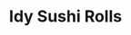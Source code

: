 ---
layout: place
title: "Idy Sushi Rolls"
permalink: /california/idyllwild-pine-cove/idy-sushi-rolls.html
stateAbbr: CA
stateName: California
cityName: Idyllwild-Pine Cove
seo:
  name: "Idy Sushi Rolls"
  type: Restaurant
  links: null
description: "Idy Sushi Rolls serves delicious sushi in Idyllwild-Pine Cove, California. Try fresh Japanese dishes for a great dining experience. Available for takeout, lunch, and dinner."
place_id: ChIJQ_ixG8YT24AReYAQe_tJdY8
photos:
  - name: >-
      places/ChIJQ_ixG8YT24AReYAQe_tJdY8/photos/AeeoHcLsf9OR8229kNtV-7zljmzfTgJdR0pWtQBcZgeLYjsDmttX901V4cppzjwvO7NsLlYoHm3v2U_hi6_wrBP6nDhktp0M393jqe8Yua8t8m5fMH9iL8aAwGxMb6O7J-SnlolSyKK65UxWhYaFaAWusiuOrkI9hpikNjggWNU3bTgTyqGRZZxQAFFYAjPhv9JoAVGh0QJ5I5cb758rViPB4A_55Foa18mGB35gXAPPqfBEFCSgGr_jg6yTX0foYA7NrYzS95V98hle61i2kf3lp2u-tVhgyyS0on3t8CQOaO9qaKzDyYemNafvz9LyijdNMB1KW31J1zfxVU63jIzCtMjZOdrgxO2YbHYvT-YpnmpnAbbBeYV5Lebd_XHweyGC077bKK41l1mqFmH3Wlqn4Vh8lRGRQ1VhaEzZxWmEJR2cYa0w
    widthPx: 3024
    heightPx: 4032
    authorAttributions:
      - displayName: Lorenzo Warfel
        uri: https://maps.google.com/maps/contrib/100899904439617888603
        photoUri: >-
          https://lh3.googleusercontent.com/a-/ALV-UjWOzJooC_lctzoJnqTz4I44Zd1E4QeLBtKk1WCkzuJHIMBDwi08lw=s100-p-k-no-mo
    flagContentUri: >-
      https://www.google.com/local/imagery/report/?cb_client=maps_api_places.places_api&image_key=!1e10!2sCIHM0ogKEICAgICL79CZ2QE&hl=en-US
    googleMapsUri: >-
      https://www.google.com/maps/place//data=!3m4!1e2!3m2!1sCIHM0ogKEICAgICL79CZ2QE!2e10!4m2!3m1!1s0x80db13c61bb1f843:0x8f7549fb7b108079
  - name: >-
      places/ChIJQ_ixG8YT24AReYAQe_tJdY8/photos/AeeoHcJGgNyObC7OwwwBlZoR23gxWSLFGsxY-HlhCthHha5DYzMKoJkZV7RcFPjRx_Lt2jmkYN6mdlSsTIkzCCPOa-8xhNWB3957_K1yow9dU7-lX5HFMJuF8GO0MhZ6h4gOGMxdEzuKz46U_7gjVXoNis4PX1VM1lmtwqRzJ0Vls58UE03CcZNgggNAkNkUFajat8ki_l5rFFSutGfHOrJO0YTfTImQ9OXeopDF781lYKdwgZbCWd0E7rEJK19nO6ycbly9IWqx77prtB3iREr8ZoS1fFtFStGaECdanpB3V5faIL7U-_KSfC1JmRkIP-xaMZX5K-XvPMgvYUPTkWume8cRHZKxUn9D1BfLudoSg0EgK7l2ymko-afRYK5WbHMB76GmqfR6wllXNhb7c02v9hoKbAY7A3_v1oKRqQECMU4egII
    widthPx: 3024
    heightPx: 4032
    authorAttributions:
      - displayName: K “Citizen K”
        uri: https://maps.google.com/maps/contrib/111186239508268389406
        photoUri: >-
          https://lh3.googleusercontent.com/a-/ALV-UjXCDVA1Blnob8fKP8HAhWBTriEDuJY1sXdWJ49Cs1jaYV4EAtJC=s100-p-k-no-mo
    flagContentUri: >-
      https://www.google.com/local/imagery/report/?cb_client=maps_api_places.places_api&image_key=!1e10!2sCIHM0ogKEICAgID9hufNnAE&hl=en-US
    googleMapsUri: >-
      https://www.google.com/maps/place//data=!3m4!1e2!3m2!1sCIHM0ogKEICAgID9hufNnAE!2e10!4m2!3m1!1s0x80db13c61bb1f843:0x8f7549fb7b108079
  - name: >-
      places/ChIJQ_ixG8YT24AReYAQe_tJdY8/photos/AeeoHcJQIuAdFPngi1FkQxAz3UEe5lJxyKCUIL3lttNSwsrXqIgeo5tWOoR_EdCXWOXcyrSJ16ZNU4iaYum8Cq-pDJDI8GoFAQ7POO2rW6nRmAkxs1ZPdsachc8ATfc9jV6KOaoTEuoTfNo8ZjLeaLfJAH5eESWOPn9hyLes47aSfPY5bj5XPjfzCFGA4SyCaX-c26rUcKWhwPmXUeaidnkXhZAdBRuIOoyEw7q8zP9anvAa47ne9BGaVQkWnyu7IVhPMKGKrgoadJ9oGqMF7azSOficQEqEwfBg99yy8ukdrWYIUYiXjH5wjVnnh-XvtlVfNPsI0aSy4E0TkaXOBMBSeU-_I7CqOg5ooUYXGaEU0PZBcjUjDN3TQMw9x0CDW44J4jYdeo9Kr4H7YGD_s6d_KFcEDgNLW55dKifkhlR62vw
    widthPx: 3024
    heightPx: 4032
    authorAttributions:
      - displayName: Lorenzo Warfel
        uri: https://maps.google.com/maps/contrib/100899904439617888603
        photoUri: >-
          https://lh3.googleusercontent.com/a-/ALV-UjWOzJooC_lctzoJnqTz4I44Zd1E4QeLBtKk1WCkzuJHIMBDwi08lw=s100-p-k-no-mo
    flagContentUri: >-
      https://www.google.com/local/imagery/report/?cb_client=maps_api_places.places_api&image_key=!1e10!2sCIHM0ogKEICAgICL79CZOQ&hl=en-US
    googleMapsUri: >-
      https://www.google.com/maps/place//data=!3m4!1e2!3m2!1sCIHM0ogKEICAgICL79CZOQ!2e10!4m2!3m1!1s0x80db13c61bb1f843:0x8f7549fb7b108079
  - name: >-
      places/ChIJQ_ixG8YT24AReYAQe_tJdY8/photos/AeeoHcKFBomOj07RK2MGJYrTTFh0TyaOS9DIunfcmfP--KRq39Xx1kLThL6ZAKfX_HOHU0Q7_YlS5FeJCjp04GNIG8WtYwq2jppxXbzU-ZjtoYt2pk-7fMKhQ9qf3iAi06WActfl6Xg3C_f0hwSv1RoJtBGx5LJ-wq3sMBQphiZaIRMkcyLhqU2fSdLjgHB4eYShyYKiNeiQUJvFfBDKPz0vrevhP0fSFu6v2oHdSpI_m59P88iuI_bofS5983CMwrZW2H4_nAoqQAMu0ie3VNGlvo5JxFt1KNR3i5U2O2i_2r7rZSiwXOpJ6bZPHf5nYjfsQZeKPsnt23G9HmXhCagMuBpgwDt0MhUZb7br-zmSkfFXXykZSiX_B1NUZZwfBZpChqNCeW_6CrGGvMAB-1ed46a8S9DT-Ks6jwjR7SpVyrXnD800
    widthPx: 4032
    heightPx: 3024
    authorAttributions:
      - displayName: K “Citizen K”
        uri: https://maps.google.com/maps/contrib/111186239508268389406
        photoUri: >-
          https://lh3.googleusercontent.com/a-/ALV-UjXCDVA1Blnob8fKP8HAhWBTriEDuJY1sXdWJ49Cs1jaYV4EAtJC=s100-p-k-no-mo
    flagContentUri: >-
      https://www.google.com/local/imagery/report/?cb_client=maps_api_places.places_api&image_key=!1e10!2sCIHM0ogKEICAgMCwoLuNqwE&hl=en-US
    googleMapsUri: >-
      https://www.google.com/maps/place//data=!3m4!1e2!3m2!1sCIHM0ogKEICAgMCwoLuNqwE!2e10!4m2!3m1!1s0x80db13c61bb1f843:0x8f7549fb7b108079
  - name: >-
      places/ChIJQ_ixG8YT24AReYAQe_tJdY8/photos/AeeoHcKaWzFMe6R1kMOxZLvo3KLmnuYDZ6pYO8kiyYp6GcKCVMpK9w0yvlk_ODgwvLRTB9sdCyja2M2KJ2q1tE39UlUAmumwQaPNFbsru30IONxraWSSKz90hF8l2JCTpD1nWnax05wRXl4A9JP5XV-6F6G0NYkNZI1RUicoquR3j6QSYfYOo1Y1YWpKaM7R2la_dZkHQ7YVPTjWVrd2WZ7KrBpgOg02pQqZ__6P7tpeBJtFXWnctjKicp7CU3Lddxch9Xi-KP0kl5A14ijx7s4yqsQG1WXAt9sEk7pNTM5P-RYBwDqJHo-fcUaSYuFLBfqnzizCt9xYvSUDCmonCchJ1tFpxEMqGuP6Gk2e_L3MrsIy71tKR66GIH3wLmo3rfnUPXScwVXdOGYTeiE1J92NXh1oai8OiWQbawZ25m23XGt18_s
    widthPx: 3391
    heightPx: 2543
    authorAttributions:
      - displayName: Aron Danburg
        uri: https://maps.google.com/maps/contrib/105634318251475662385
        photoUri: >-
          https://lh3.googleusercontent.com/a-/ALV-UjXNLnTs8RJpyYJ0BMZ64vRth5lsW4orwn72fMi5rr68AHopLgg=s100-p-k-no-mo
    flagContentUri: >-
      https://www.google.com/local/imagery/report/?cb_client=maps_api_places.places_api&image_key=!1e10!2sCIHM0ogKEICAgIDP0rSu3gE&hl=en-US
    googleMapsUri: >-
      https://www.google.com/maps/place//data=!3m4!1e2!3m2!1sCIHM0ogKEICAgIDP0rSu3gE!2e10!4m2!3m1!1s0x80db13c61bb1f843:0x8f7549fb7b108079
  - name: >-
      places/ChIJQ_ixG8YT24AReYAQe_tJdY8/photos/AeeoHcKgMnB67X91MR98p52Dsdy709bQr-7mY7q9ZmAKBz01_REvvNXTGXe3Omg5H7-jctgsxDIR-euzQGfJrwVUJeABqXCoA7SQQskzgUb3NpZaJ67ASLhASAEQLt2kCujEpiDM4ZTUQ9Cv6VlbIqJddbE38tiNnPB0VMabgBG9Qiea0L1uuLIEcNZseLpDc-ZS8o8bwlQfPhFeoR-lHUSFIqlJtZvR8IAG1FxTbp-mzbFzM-yboYSNUv5zjX93OHugxj65YLqqMJaj-oje3mss8EmT5nY0TyKRLyQuwMaFLDe2fO3R-a185mimza1gZBxivE6lt_00jVFQXMZv9foG9EL43pT_ChknAzhBUj6TvdxXRgUY7jgGmhJ9lsjcX9osdmHmHNyB2y_4DBWG9A4b3n-rqxRQBBSg6Wt8Uj0mC6QLrg
    widthPx: 4800
    heightPx: 3600
    authorAttributions:
      - displayName: Coffee G
        uri: https://maps.google.com/maps/contrib/109083530687386193415
        photoUri: >-
          https://lh3.googleusercontent.com/a-/ALV-UjW-u1mbfESpHp7siOArvJHJHXFAwDmfgzo2yx9_okDX8STHbyg3tw=s100-p-k-no-mo
    flagContentUri: >-
      https://www.google.com/local/imagery/report/?cb_client=maps_api_places.places_api&image_key=!1e10!2sCIHM0ogKEICAgIDauqGlag&hl=en-US
    googleMapsUri: >-
      https://www.google.com/maps/place//data=!3m4!1e2!3m2!1sCIHM0ogKEICAgIDauqGlag!2e10!4m2!3m1!1s0x80db13c61bb1f843:0x8f7549fb7b108079
  - name: >-
      places/ChIJQ_ixG8YT24AReYAQe_tJdY8/photos/AeeoHcLNRf4c_Sa31_8j0IydGPQGtWrNwbZMpeRQoNvtgIpJPbvN4TCjNBi_23fxRt01oMsrtCQwlOO-5h4PufUvWN_Ct8PIL2S7uKVpz7HmMbGkIiaSLs-OsVRKGJZxuv7p8ygooJY4xgFrlSc8uBsXWqzPOmE5hFPhxf5nPuvms15KskOngS4lvGmTaj-dlTZ0U0v-TsO8CytOg9SBTqBRmeIwFceLXd7a9dBcNTdg4aXIDAtYnYdgpjBEIoWQFnM2E46L8n2b46mNF39ouORtRsim28tUY_kVPPJEUSKneo9Dwi1XjnW2di8UADIOoGykCRF27d-pf1C9SqxH0QvgauptbkLtHxYKpALHGXkNpoVrQOlmaFLYXxSlsvRxzOJMdgP2xL8DFKHyh9MOAukDw-4OIqpOaOOJdkEbymCqFcw
    widthPx: 3024
    heightPx: 4032
    authorAttributions:
      - displayName: Lorenzo Warfel
        uri: https://maps.google.com/maps/contrib/100899904439617888603
        photoUri: >-
          https://lh3.googleusercontent.com/a-/ALV-UjWOzJooC_lctzoJnqTz4I44Zd1E4QeLBtKk1WCkzuJHIMBDwi08lw=s100-p-k-no-mo
    flagContentUri: >-
      https://www.google.com/local/imagery/report/?cb_client=maps_api_places.places_api&image_key=!1e10!2sCIHM0ogKEICAgICL79CZeQ&hl=en-US
    googleMapsUri: >-
      https://www.google.com/maps/place//data=!3m4!1e2!3m2!1sCIHM0ogKEICAgICL79CZeQ!2e10!4m2!3m1!1s0x80db13c61bb1f843:0x8f7549fb7b108079
  - name: >-
      places/ChIJQ_ixG8YT24AReYAQe_tJdY8/photos/AeeoHcLr6ovD_aGxuh6q2vqD5eyKHXyHxLFqYJpZliBqnFWkqYDodW1CZgVL1Vh5hER4t0n1wfxN-CjGMQxuh3I1mhJESdQs9jrY_Ut8p5Sy245N_1HsDGZEDQXWBGQMx-JQymIj6GWod6tsLu0LMzUBqrXORCnF3kICwQXl7Gn5DdqsofncLWbyaMs-H3nVmw8VmGxBzuV3pR-6OHm0WNbr75U01qqWz_osl_OuLp-Sr8rwbUO0YXv0o8rPj7G7-CiLHqXvdVZwnvDVJMb3wQYB36EFDxD3NMZKoe7YkPo9xDR9e_i3zPUNuCwgrw1qteQIAmpLk7SMn2upOqHDbwTSS0ZdwhvGuQgbj5a-FMOFJTK5eHrHXUOHwJaxf4uGDET5q6hYm-EFklT2IoKXRP6PDOjYdNmXw4HckgTO8egDDKD4gAVS
    widthPx: 3024
    heightPx: 4032
    authorAttributions:
      - displayName: David Adams
        uri: https://maps.google.com/maps/contrib/103839750639434727251
        photoUri: >-
          https://lh3.googleusercontent.com/a/ACg8ocLop_SMtmxUEnv-YMlebritU1Jk9vJpMdC_x5ER-D8msKYrdQ=s100-p-k-no-mo
    flagContentUri: >-
      https://www.google.com/local/imagery/report/?cb_client=maps_api_places.places_api&image_key=!1e10!2sCIHM0ogKEICAgIDe-Z2XqgE&hl=en-US
    googleMapsUri: >-
      https://www.google.com/maps/place//data=!3m4!1e2!3m2!1sCIHM0ogKEICAgIDe-Z2XqgE!2e10!4m2!3m1!1s0x80db13c61bb1f843:0x8f7549fb7b108079
  - name: >-
      places/ChIJQ_ixG8YT24AReYAQe_tJdY8/photos/AeeoHcK7Q28eprgGN0lmfdhoNr-CGpI83QuNto0Es6cg9YpNA4Ru7vXEcP-hfl2nmkcm69l_RcDx6DuYs57XoNq1FaJ3w-gs3XMVaAooAjX7pGH0X73BFchwZvFswS6K7Pzz0yJOoClmqs5Cn80lHWbsYGCwC4R4gllN1iFVSJm9TtHD0KCORgDqCAi9HlQAlLHjwFc-a7btoiJkQWa8Hn_eTbl4tw6SBTKeSTthsSC4nkVwJH_WTFcWKjSeOUeig5mtgxcpdDr2496qj-c4Pn0BnbVgqcoCvxzav27yMDfoQUfb_cCy6AIT6b5g7Sbjxuwu6MLzG8oWlSvskQQXuF4xYlws4CGXmoNEA2rn-tzMYFk9C4Cko8uAd4Fh3KYsgk0HwUDUCOAPzt_QX5rJj9PDcH_FERa-ATn56DR91OeraO5EdA
    widthPx: 2992
    heightPx: 2992
    authorAttributions:
      - displayName: Lin Mars
        uri: https://maps.google.com/maps/contrib/104606672930820403076
        photoUri: >-
          https://lh3.googleusercontent.com/a-/ALV-UjUzQj_Aq34TVGjGqaO7Gm5OEo3At2LZd9UAbmLyXWPK4RCRYSWV=s100-p-k-no-mo
    flagContentUri: >-
      https://www.google.com/local/imagery/report/?cb_client=maps_api_places.places_api&image_key=!1e10!2sCIHM0ogKEICAgIDhz_y3Aw&hl=en-US
    googleMapsUri: >-
      https://www.google.com/maps/place//data=!3m4!1e2!3m2!1sCIHM0ogKEICAgIDhz_y3Aw!2e10!4m2!3m1!1s0x80db13c61bb1f843:0x8f7549fb7b108079
  - name: >-
      places/ChIJQ_ixG8YT24AReYAQe_tJdY8/photos/AeeoHcIB4svWSsRi4f5dYcW6qzEKEUc2_2QBWGzEFiek6_meZEj3qSV_J8N9zMsHuFWBV7jr46hHDGn9-bfK1Gj171HEP7dqUFDe-wxafTZ4rAkfdDmxlaH3eqWcNDe4aQcoBGoEAihN-WMJ75kqKQikIy-y7JlIXE8p5iMLuDI_rTnzZefPjkN89eFeKBsYdKxLqJDu4wpdM5TWh1O0XhoAOLHeMjdkTrmn0lwcGLBf9f0bAzLPGJ9hge2VHvIMOVyWX_nTQIBlHIFuZGaGqJTfGPtB-DQVYhvWTmDGW5W-_xy4ltpzWyyoH5zkMKwY3FGgmx90ZIjtvZOSEeaI9M2gmVKGLfu1ATLKlmdNIJ0VT-g3j1J4Ls9EOLaa-ecsY0uIZNKA-656O8r5zq3yAL_QobUWTTWuJgfmU84-u4dDkODAnA
    widthPx: 4032
    heightPx: 3024
    authorAttributions:
      - displayName: Julio Acosta
        uri: https://maps.google.com/maps/contrib/114308297499504713415
        photoUri: >-
          https://lh3.googleusercontent.com/a-/ALV-UjWEN6SW68QyzF6veb_B-f1xSe4cFEHfGbKAMMfBeZ5sx1DVWxda=s100-p-k-no-mo
    flagContentUri: >-
      https://www.google.com/local/imagery/report/?cb_client=maps_api_places.places_api&image_key=!1e10!2sCIHM0ogKEICAgMCw0r24bw&hl=en-US
    googleMapsUri: >-
      https://www.google.com/maps/place//data=!3m4!1e2!3m2!1sCIHM0ogKEICAgMCw0r24bw!2e10!4m2!3m1!1s0x80db13c61bb1f843:0x8f7549fb7b108079
address: 25980 CA-243, Idyllwild-Pine Cove, CA 92549, USA
street: 25980 CA-243
city: Idyllwild-Pine Cove
state: CA
zip: '92549'
country: USA
neighborhood: null
latitude: '33.746271'
longitude: '-116.714514'
accessibility_options:
  wheelchairAccessibleParking: true
  wheelchairAccessibleEntrance: true
  wheelchairAccessibleRestroom: true
  wheelchairAccessibleSeating: true
business_status: OPERATIONAL
name: Idy Sushi Rolls
google_maps_links:
  directionsUri: >-
    https://www.google.com/maps/dir//''/data=!4m7!4m6!1m1!4e2!1m2!1m1!1s0x80db13c61bb1f843:0x8f7549fb7b108079!3e0
  placeUri: https://maps.google.com/?cid=10337249864149139577
  writeAReviewUri: >-
    https://www.google.com/maps/place//data=!4m3!3m2!1s0x80db13c61bb1f843:0x8f7549fb7b108079!12e1
  reviewsUri: >-
    https://www.google.com/maps/place//data=!4m4!3m3!1s0x80db13c61bb1f843:0x8f7549fb7b108079!9m1!1b1
  photosUri: >-
    https://www.google.com/maps/place//data=!4m3!3m2!1s0x80db13c61bb1f843:0x8f7549fb7b108079!10e5
primary_type: Sushi Restaurant
opening_hours:
  regular: null
  current: null
secondary_opening_hours:
  regular:
    weekdayDescriptions: null
    type: null
  current:
    weekdayDescriptions: null
    type: null
phone: (951) 527-0011
price_level: PRICE_LEVEL_MODERATE
price_range: $10 &ndash; $20
rating: '4.4'
rating_count: 0
website: null
reviews:
  - name: >-
      places/ChIJQ_ixG8YT24AReYAQe_tJdY8/reviews/ChdDSUhNMG9nS0VJQ0FnTUN3MHIyNHp3RRAB
    relativePublishTimeDescription: 3 weeks ago
    rating: 3
    text:
      text: >-
        Slow service, nice waitress, but no music and not too many decorations.
        Better to take out sushi in the future! The price you pay to dine in for
        a party of two is $55 plus a tip. You can drive down the hill 25 minutes
        to Hemet and eat for $27 for two at “Pho Shack” which is delicious and
        affordable.

        I hope my review helps you decide and know it’s a long wait to dine in.
        You also feel ignored they should give free edamame or bread with oil &
        vinegar while you wait! Plenty of room for improvement but I don’t think
        the owner cares.
      languageCode: en
    originalText:
      text: >-
        Slow service, nice waitress, but no music and not too many decorations.
        Better to take out sushi in the future! The price you pay to dine in for
        a party of two is $55 plus a tip. You can drive down the hill 25 minutes
        to Hemet and eat for $27 for two at “Pho Shack” which is delicious and
        affordable.

        I hope my review helps you decide and know it’s a long wait to dine in.
        You also feel ignored they should give free edamame or bread with oil &
        vinegar while you wait! Plenty of room for improvement but I don’t think
        the owner cares.
      languageCode: en
    authorAttribution:
      displayName: Julio Acosta
      uri: https://www.google.com/maps/contrib/114308297499504713415/reviews
      photoUri: >-
        https://lh3.googleusercontent.com/a-/ALV-UjWEN6SW68QyzF6veb_B-f1xSe4cFEHfGbKAMMfBeZ5sx1DVWxda=s128-c0x00000000-cc-rp-mo-ba2
    publishTime: '2025-03-17T18:49:53.482126Z'
    flagContentUri: >-
      https://www.google.com/local/review/rap/report?postId=ChdDSUhNMG9nS0VJQ0FnTUN3MHIyNHp3RRAB&d=17924085&t=1
    googleMapsUri: >-
      https://www.google.com/maps/reviews/data=!4m6!14m5!1m4!2m3!1sChdDSUhNMG9nS0VJQ0FnTUN3MHIyNHp3RRAB!2m1!1s0x80db13c61bb1f843:0x8f7549fb7b108079
  - name: >-
      places/ChIJQ_ixG8YT24AReYAQe_tJdY8/reviews/ChdDSUhNMG9nS0VJQ0FnSUMzNE9HYTBRRRAB
    relativePublishTimeDescription: 5 months ago
    rating: 5
    text:
      text: >-
        Great service and food. Rolls were fresh and tasty. I started with a hot
        green tea on a chilly afternoon. I got the calamari appetizer and the
        hot night roll. My favorites so far!
      languageCode: en
    originalText:
      text: >-
        Great service and food. Rolls were fresh and tasty. I started with a hot
        green tea on a chilly afternoon. I got the calamari appetizer and the
        hot night roll. My favorites so far!
      languageCode: en
    authorAttribution:
      displayName: SJ Jebbia
      uri: https://www.google.com/maps/contrib/103001034884620672112/reviews
      photoUri: >-
        https://lh3.googleusercontent.com/a-/ALV-UjW5xUVBwxsE-fzyiCT0vjIeaNv7BQN6dwXjCcoFM42T9jsgm3Zs=s128-c0x00000000-cc-rp-mo-ba4
    publishTime: '2024-11-01T21:36:02.389947Z'
    flagContentUri: >-
      https://www.google.com/local/review/rap/report?postId=ChdDSUhNMG9nS0VJQ0FnSUMzNE9HYTBRRRAB&d=17924085&t=1
    googleMapsUri: >-
      https://www.google.com/maps/reviews/data=!4m6!14m5!1m4!2m3!1sChdDSUhNMG9nS0VJQ0FnSUMzNE9HYTBRRRAB!2m1!1s0x80db13c61bb1f843:0x8f7549fb7b108079
  - name: >-
      places/ChIJQ_ixG8YT24AReYAQe_tJdY8/reviews/ChZDSUhNMG9nS0VJQ0FnSUNMNzlEVVhREAE
    relativePublishTimeDescription: 9 months ago
    rating: 2
    text:
      text: >-
        GREAT SERVICE, BUT BLAND... it pains me to say this as the staff were
        absolutely wonderful. However, I have to be honest. I tried the edamame
        appetizers and they weren't a hit for me. Next, for the main course I
        had a order of veggie yakisoba w/ tofu and this also missed the mark big
        time. I didn't like that the noodles tasted store bought. Honestly I've
        had better maruchan noodles. The tofu was solid but it wasn't enough to
        save the dish. The fried fish looked good but I didn't get a chance to
        try it!


        I didn't feel like sushi this time around so I might give this place
        another shot, however it's going to be a while till I come back. As I'm
        writing this we are in the middle of the summer in Idyllwild and things
        are heating up. I was further disappointed that this place did NOT have
        AC, it was very steamy in there which made my visit a bit uncomfortable.
        Again, I'm sad that I have to leave this review because our waitress was
        awesome! Hoping they improve their cooking soon!
      languageCode: en
    originalText:
      text: >-
        GREAT SERVICE, BUT BLAND... it pains me to say this as the staff were
        absolutely wonderful. However, I have to be honest. I tried the edamame
        appetizers and they weren't a hit for me. Next, for the main course I
        had a order of veggie yakisoba w/ tofu and this also missed the mark big
        time. I didn't like that the noodles tasted store bought. Honestly I've
        had better maruchan noodles. The tofu was solid but it wasn't enough to
        save the dish. The fried fish looked good but I didn't get a chance to
        try it!


        I didn't feel like sushi this time around so I might give this place
        another shot, however it's going to be a while till I come back. As I'm
        writing this we are in the middle of the summer in Idyllwild and things
        are heating up. I was further disappointed that this place did NOT have
        AC, it was very steamy in there which made my visit a bit uncomfortable.
        Again, I'm sad that I have to leave this review because our waitress was
        awesome! Hoping they improve their cooking soon!
      languageCode: en
    authorAttribution:
      displayName: Lorenzo Warfel
      uri: https://www.google.com/maps/contrib/100899904439617888603/reviews
      photoUri: >-
        https://lh3.googleusercontent.com/a-/ALV-UjWOzJooC_lctzoJnqTz4I44Zd1E4QeLBtKk1WCkzuJHIMBDwi08lw=s128-c0x00000000-cc-rp-mo-ba6
    publishTime: '2024-06-24T05:44:51.803639Z'
    flagContentUri: >-
      https://www.google.com/local/review/rap/report?postId=ChZDSUhNMG9nS0VJQ0FnSUNMNzlEVVhREAE&d=17924085&t=1
    googleMapsUri: >-
      https://www.google.com/maps/reviews/data=!4m6!14m5!1m4!2m3!1sChZDSUhNMG9nS0VJQ0FnSUNMNzlEVVhREAE!2m1!1s0x80db13c61bb1f843:0x8f7549fb7b108079
  - name: >-
      places/ChIJQ_ixG8YT24AReYAQe_tJdY8/reviews/ChdDSUhNMG9nS0VJQ0FnSUNmbzh6V3pRRRAB
    relativePublishTimeDescription: 3 months ago
    rating: 5
    text:
      text: >-
        This place was great!!! The servers were very quick if I needed anything
        (fork, extra water, etc). The food was pretty quick to come out, too. I
        got the seafood udon and it was amazing! The broth was not too fishy and
        the seafood didn’t have any shells which made it easy to eat. My mom got
        the beef teriyaki combo platter and it had the perfect portions! Not too
        much rice. The California roll was loaded with imitation crab. I live in
        San Diego which is a big city yet this was some of the best Japanese
        food I’ve had. I’ve been to Tokyo and I enjoyed this restaurant a lot.
        The owner guy is super nice too. Great way to start off my new year
      languageCode: en
    originalText:
      text: >-
        This place was great!!! The servers were very quick if I needed anything
        (fork, extra water, etc). The food was pretty quick to come out, too. I
        got the seafood udon and it was amazing! The broth was not too fishy and
        the seafood didn’t have any shells which made it easy to eat. My mom got
        the beef teriyaki combo platter and it had the perfect portions! Not too
        much rice. The California roll was loaded with imitation crab. I live in
        San Diego which is a big city yet this was some of the best Japanese
        food I’ve had. I’ve been to Tokyo and I enjoyed this restaurant a lot.
        The owner guy is super nice too. Great way to start off my new year
      languageCode: en
    authorAttribution:
      displayName: Layla
      uri: https://www.google.com/maps/contrib/105591730307134840463/reviews
      photoUri: >-
        https://lh3.googleusercontent.com/a-/ALV-UjW0vNhWV4WKWkbqAfF9wtahEUiXsD40a_QG-NFmupIASeHF3u8Y=s128-c0x00000000-cc-rp-mo-ba3
    publishTime: '2025-01-01T04:49:39.570884Z'
    flagContentUri: >-
      https://www.google.com/local/review/rap/report?postId=ChdDSUhNMG9nS0VJQ0FnSUNmbzh6V3pRRRAB&d=17924085&t=1
    googleMapsUri: >-
      https://www.google.com/maps/reviews/data=!4m6!14m5!1m4!2m3!1sChdDSUhNMG9nS0VJQ0FnSUNmbzh6V3pRRRAB!2m1!1s0x80db13c61bb1f843:0x8f7549fb7b108079
  - name: >-
      places/ChIJQ_ixG8YT24AReYAQe_tJdY8/reviews/ChdDSUhNMG9nS0VJQ0FnSUNYbk5HLS13RRAB
    relativePublishTimeDescription: 6 months ago
    rating: 5
    text:
      text: >-
        I was pleasantly surprised by how good the sushi was, especially
        considering it was located in the mountains! The quality and freshness
        exceeded my expectations. The owner was incredibly kind and made the
        experience even more enjoyable. The service was excellent—friendly and
        attentive throughout the meal. If you're looking for great sushi in an
        unexpected location, I highly recommend giving this place a try!
      languageCode: en
    originalText:
      text: >-
        I was pleasantly surprised by how good the sushi was, especially
        considering it was located in the mountains! The quality and freshness
        exceeded my expectations. The owner was incredibly kind and made the
        experience even more enjoyable. The service was excellent—friendly and
        attentive throughout the meal. If you're looking for great sushi in an
        unexpected location, I highly recommend giving this place a try!
      languageCode: en
    authorAttribution:
      displayName: melissa nguyen
      uri: https://www.google.com/maps/contrib/102462592591251133511/reviews
      photoUri: >-
        https://lh3.googleusercontent.com/a/ACg8ocIqjM7R3Ua0EzfN0PyYi_OifX0MWreEhEAHb_iMYvr_2f2a1Q=s128-c0x00000000-cc-rp-mo-ba2
    publishTime: '2024-10-14T04:51:07.825800Z'
    flagContentUri: >-
      https://www.google.com/local/review/rap/report?postId=ChdDSUhNMG9nS0VJQ0FnSUNYbk5HLS13RRAB&d=17924085&t=1
    googleMapsUri: >-
      https://www.google.com/maps/reviews/data=!4m6!14m5!1m4!2m3!1sChdDSUhNMG9nS0VJQ0FnSUNYbk5HLS13RRAB!2m1!1s0x80db13c61bb1f843:0x8f7549fb7b108079
parking_options:
  freeParkingLot: true
  freeStreetParking: true
  valetParking: false
payment_options:
  acceptsCreditCards: true
  acceptsDebitCards: true
  acceptsCashOnly: false
  acceptsNfc: true
allow_dogs: null
curbside_pickup: null
delivery: false
dine_in: true
good_for_children: true
good_for_groups: null
good_for_sports: false
live_music: false
menu_for_children: false
outdoor_seating: true
reservable: null
restroom: true
serves_beer: false
serves_breakfast: null
serves_brunch: null
serves_cocktails: false
serves_coffee: true
serves_dinner: true
serves_dessert: null
serves_lunch: true
serves_vegetarian_food: true
serves_wine: false
takeout: true
update_category: essentials
summary: null

---